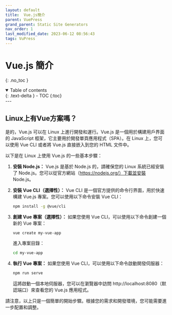 ```yaml
---
layout: default
title:  Vue.js簡介
parent: VuePress
grand_parent: Static Site Generators
nav_order: 1
last_modified_date: 2023-06-12 08:56:43
tags: VuPress
---
```


# Vue.js 簡介
{: .no_toc }

<details open markdown="block">
  <summary>
    Table of contents
  </summary>
  {: .text-delta }
- TOC
{:toc}
</details>
---

## Linux上有Vue方案嗎？

是的，Vue.js 可以在 Linux 上進行開發和運行。Vue.js 是一個用於構建用戶界面的 JavaScript 框架，它主要用於開發單頁應用程式（SPA）。在 Linux 上，您可以使用 Vue CLI 或者將 Vue.js 直接嵌入到您的 HTML 文件中。

以下是在 Linux 上使用 Vue.js 的一些基本步驟：

1. **安裝 Node.js：** Vue.js 是基於 Node.js 的，請確保您的 Linux 系統已經安裝了 Node.js。您可以從官方網站（https://nodejs.org/）下載並安裝 Node.js。

2. **安裝 Vue CLI（選擇性）：** Vue CLI 是一個官方提供的命令行界面，用於快速構建 Vue.js 專案。您可以使用以下命令安裝 Vue CLI：

    ```bash
    npm install -g @vue/cli
    ```

3. **創建 Vue 專案（選擇性）：** 如果您使用 Vue CLI，可以使用以下命令創建一個新的 Vue 專案：

    ```bash
    vue create my-vue-app
    ```

    進入專案目錄：

    ```bash
    cd my-vue-app
    ```

4. **執行 Vue 專案：** 如果您使用 Vue CLI，可以使用以下命令啟動開發伺服器：

    ```bash
    npm run serve
    ```

    這將啟動一個本地伺服器，您可以在瀏覽器中訪問 http://localhost:8080（默認端口）來查看您的 Vue.js 應用程式。

請注意，以上只是一個簡單的開始步驟。根據您的需求和開發環境，您可能需要進一步配置和調整。